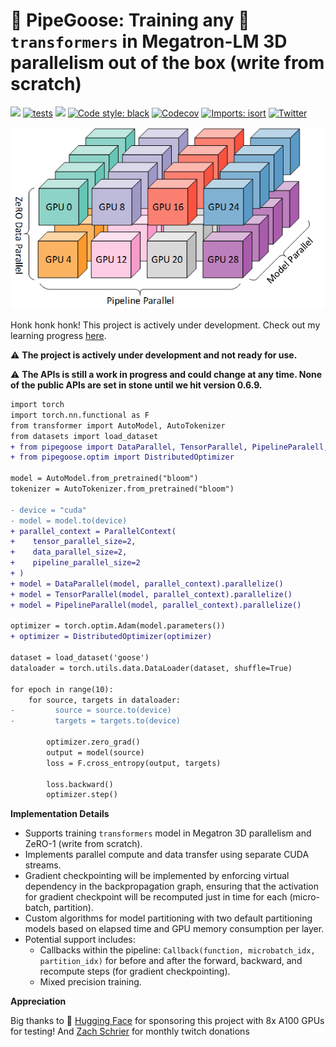 # 🚧 PipeGoose: Training any 🤗 `transformers` in Megatron-LM 3D parallelism out of the box (write from scratch)

[<img src="https://img.shields.io/badge/license-MIT-blue">](https://github.com/xrsrke/pipegoose) [![tests](https://github.com/xrsrke/pipegoose/actions/workflows/tests.yaml/badge.svg)](https://github.com/xrsrke/pipegoose/actions/workflows/tests.yaml) [<img src="https://img.shields.io/discord/767863440248143916?label=discord">](https://discord.gg/s9ZS9VXZ3p) [![Code style: black](https://img.shields.io/badge/code%20style-black-000000.svg)](https://github.com/psf/black) [<img alt="Codecov" src="https://img.shields.io/codecov/c/github/xrsrke/pipegoose">](https://app.codecov.io/gh/xrsrke/pipegoose) [![Imports: isort](https://img.shields.io/badge/%20imports-isort-%231674b1?style=flat&labelColor=ef8336)](https://pycqa.github.io/isort/) [![Twitter](https://img.shields.io/twitter/url/https/twitter.com/cloudposse.svg?style=social&label=Follow%20%40xariusrke)](https://twitter.com/xariusrke)

![pipeline](3d-parallelism.png)

<!-- [![docs](https://img.shields.io/github/deployments/Production?label=docs&logo=vercel)](https://docs.dev/) -->
<!-- [<img src="https://img.shields.io/youtube/channel/views/UCDdC6BIFRI0jvcwuhi3aI6w?style=social">](https://www.youtube.com/channel/UCDdC6BIFRI0jvcwuhi3aI6w/videos) -->
<!-- [<img src="https://img.shields.io/badge/%F0%9F%A4%97%20Models-Huggingface-F8D521">](https://huggingface.co) -->
<!-- [![Open In Colab](https://colab.research.google.com/assets/colab-badge.svg)](https://colab.research.google.com/github/blob/master/docs/get-started/CleanRL_Huggingface_Integration_Demo.ipynb) -->


Honk honk honk! This project is actively under development. Check out my learning progress [here](https://twitter.com/xariusrke/status/1667999818554413057).

⚠️ **The project is actively under development and not ready for use.**

⚠️ **The APIs is still a work in progress and could change at any time. None of the public APIs are set in stone until we hit version 0.6.9.**

```diff
import torch
import torch.nn.functional as F
from transformer import AutoModel, AutoTokenizer
from datasets import load_dataset
+ from pipegoose import DataParallel, TensorParallel, PipelineParalell, ParallelContext
+ from pipegoose.optim import DistributedOptimizer

model = AutoModel.from_pretrained("bloom")
tokenizer = AutoTokenizer.from_pretrained("bloom")

- device = "cuda"
- model = model.to(device)
+ parallel_context = ParallelContext(
+    tensor_parallel_size=2,
+    data_parallel_size=2,
+    pipeline_parallel_size=2
+ )
+ model = DataParallel(model, parallel_context).parallelize()
+ model = TensorParallel(model, parallel_context).parallelize()
+ model = PipelineParallel(model, parallel_context).parallelize()

optimizer = torch.optim.Adam(model.parameters())
+ optimizer = DistributedOptimizer(optimizer)

dataset = load_dataset('goose')
dataloader = torch.utils.data.DataLoader(dataset, shuffle=True)

for epoch in range(10):
    for source, targets in dataloader:
-         source = source.to(device)
-         targets = targets.to(device)

        optimizer.zero_grad()
        output = model(source)
        loss = F.cross_entropy(output, targets)

        loss.backward()
        optimizer.step()
```


**Implementation Details**

- Supports training `transformers` model in Megatron 3D parallelism and ZeRO-1 (write from scratch).
- Implements parallel compute and data transfer using separate CUDA streams.
- Gradient checkpointing will be implemented by enforcing virtual dependency in the backpropagation graph, ensuring that the activation for gradient checkpoint will be recomputed just in time for each (micro-batch, partition).
- Custom algorithms for model partitioning with two default partitioning models based on elapsed time and GPU memory consumption per layer.
- Potential support includes:
    - Callbacks within the pipeline: `Callback(function, microbatch_idx, partition_idx)` for before and after the forward, backward, and recompute steps (for gradient checkpointing).
    - Mixed precision training.

**Appreciation**

Big thanks to 🤗 [Hugging Face](https://huggingface.co/) for sponsoring this project with 8x A100 GPUs for testing! And [Zach Schrier](https://twitter.com/zach_schrier) for monthly twitch donations
